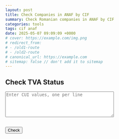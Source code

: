 ```yaml
---
layout: post
title: Check Companies in ANAF by CIF
summary: Check Romanian companies in ANAF by CIF
categories: tools
tags: cif anaf
date: 2025-05-07 09:09:09 +0000
# cover: https://example.com/img.png
# redirect_from:
# - /old1-route
# - /old2-route
# canonical_url: https://example.com
# sitemap: false // don't add it to sitemap
---
```


<h2>Check TVA Status</h2>
<textarea
    id="cuiInput"
    rows="5"
    cols="40"
    placeholder="Enter CUI values, one per line"
></textarea>
<br /><br />

<button onclick="checkTva()">Check</button>

<pre id="response"></pre>

<script>
    function checkTva() {
    const input = document.getElementById("cuiInput").value;
    const taxIds = input
        .split("\n")
        .map((line) => line.trim())
        .filter(Boolean);

    const today = new Date().toISOString().split("T")[0];

    const requestBody = taxIds.map((cui) => ({
        cui: parseInt(cui),
        data: today,
    }));

    const ANAF_API = "https://webservicesp.anaf.ro/api/PlatitorTvaRest/v9/tva";

    fetch(ANAF_API, {
        method: "POST",
        headers: {
        "Content-Type": "application/json",
        },
        body: JSON.stringify(requestBody),
    })
        .then((response) => response.json())
        .then((data) => {
        document.getElementById("response").textContent = JSON.stringify(
            data,
            null,
            2
        );
        })
        .catch((error) => {
        document.getElementById("response").textContent = "Error: " + error;
        });
    }
</script>

